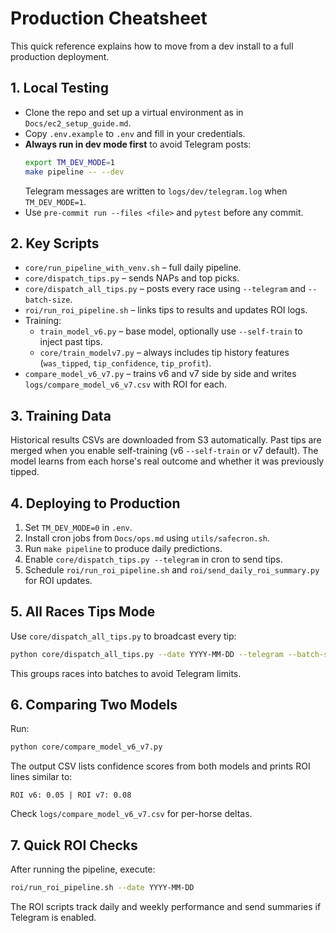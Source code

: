 # Production Cheatsheet

This quick reference explains how to move from a dev install to a full
production deployment.

## 1. Local Testing

- Clone the repo and set up a virtual environment as in `Docs/ec2_setup_guide.md`.
- Copy `.env.example` to `.env` and fill in your credentials.
- **Always run in dev mode first** to avoid Telegram posts:
  ```bash
  export TM_DEV_MODE=1
  make pipeline -- --dev
  ```
  Telegram messages are written to `logs/dev/telegram.log` when `TM_DEV_MODE=1`.
- Use `pre-commit run --files <file>` and `pytest` before any commit.

## 2. Key Scripts

- `core/run_pipeline_with_venv.sh` – full daily pipeline.
- `core/dispatch_tips.py` – sends NAPs and top picks.
- `core/dispatch_all_tips.py` – posts every race using `--telegram` and
  `--batch-size`.
- `roi/run_roi_pipeline.sh` – links tips to results and updates ROI logs.
- Training:
  - `train_model_v6.py` – base model, optionally use `--self-train` to inject past tips.
  - `core/train_modelv7.py` – always includes tip history features (`was_tipped`,
    `tip_confidence`, `tip_profit`).
- `compare_model_v6_v7.py` – trains v6 and v7 side by side and writes
  `logs/compare_model_v6_v7.csv` with ROI for each.

## 3. Training Data

Historical results CSVs are downloaded from S3 automatically. Past tips are
merged when you enable self-training (v6 `--self-train` or v7 default).
The model learns from each horse's real outcome and whether it was previously
tipped.

## 4. Deploying to Production

1. Set `TM_DEV_MODE=0` in `.env`.
2. Install cron jobs from `Docs/ops.md` using `utils/safecron.sh`.
3. Run `make pipeline` to produce daily predictions.
4. Enable `core/dispatch_tips.py --telegram` in cron to send tips.
5. Schedule `roi/run_roi_pipeline.sh` and `roi/send_daily_roi_summary.py` for ROI updates.

## 5. All Races Tips Mode

Use `core/dispatch_all_tips.py` to broadcast every tip:
```bash
python core/dispatch_all_tips.py --date YYYY-MM-DD --telegram --batch-size 40
```
This groups races into batches to avoid Telegram limits.

## 6. Comparing Two Models

Run:
```bash
python core/compare_model_v6_v7.py
```
The output CSV lists confidence scores from both models and prints ROI lines
similar to:
```
ROI v6: 0.05 | ROI v7: 0.08
```
Check `logs/compare_model_v6_v7.csv` for per-horse deltas.

## 7. Quick ROI Checks

After running the pipeline, execute:
```bash
roi/run_roi_pipeline.sh --date YYYY-MM-DD
```
The ROI scripts track daily and weekly performance and send summaries if
Telegram is enabled.

